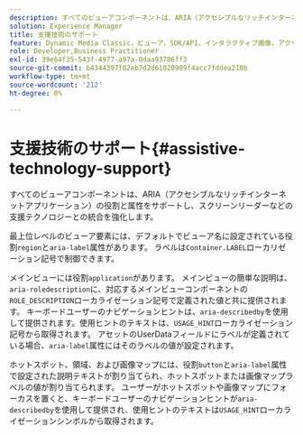 ```yaml
---
description: すべてのビューアコンポーネントは、ARIA（アクセシブルなリッチインターネットアプリケーション）の役割と属性をサポートし、スクリーンリーダーなどの支援テクノロジーとの統合を強化します。
solution: Experience Manager
title: 支援技術のサポート
feature: Dynamic Media Classic，ビューア，SDK/API，インタラクティブ画像，アクセシビリティ
role: Developer,Business Practitioner
exl-id: 39e64f35-543f-4977-a97a-0daa93786ff3
source-git-commit: b4344397f82eb7d2d61020909f4acc7fddea210b
workflow-type: tm+mt
source-wordcount: '212'
ht-degree: 0%

---
```


# 支援技術のサポート{#assistive-technology-support}

すべてのビューアコンポーネントは、ARIA（アクセシブルなリッチインターネットアプリケーション）の役割と属性をサポートし、スクリーンリーダーなどの支援テクノロジーとの統合を強化します。

最上位レベルのビューア要素には、デフォルトでビューア名に設定されている役割`region`と`aria-label`属性があります。 ラベルは`Container.LABEL`ローカリゼーション記号で制御できます。

メインビューには役割`application`があります。 メインビューの簡単な説明は、 `aria-roledescription`に、対応するメインビューコンポーネントの`ROLE_DESCRIPTION`ローカライゼーション記号で定義された値と共に提供されます。 キーボードユーザーのナビゲーションヒントは、`aria-describedby`を使用して提供されます。使用ヒントのテキストは、`USAGE_HINT`ローカライゼーション記号から取得されます。 アセットのUserDataフィールドにラベルが定義されている場合、`aria-label`属性にはそのラベルの値が設定されます。

ホットスポット、領域、および画像マップには、役割`button`と`aria-label`属性で設定された説明テキストが割り当てられ、ホットスポットまたは画像マップラベルの値が割り当てられます。 ユーザーがホットスポットや画像マップにフォーカスを置くと、キーボードユーザーのナビゲーションヒントが`aria-describedby`を使用して提供され、使用ヒントのテキストは`USAGE_HINT`ローカライゼーションシンボルから取得されます。
